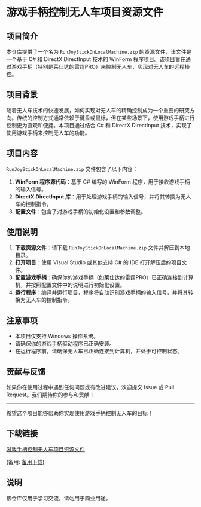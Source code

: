 # 游戏手柄控制无人车项目资源文件

## 项目简介

本仓库提供了一个名为 `RunJoyStickOnLocalMachine.zip` 的资源文件，该文件是一个基于 C# 和 DirectX DirectInput 技术的 WinForm 程序项目。该项目旨在通过游戏手柄（特别是莱仕达的雷霆PRO）来控制无人车，实现对无人车的远程操控。

## 项目背景

随着无人车技术的快速发展，如何实现对无人车的精确控制成为一个重要的研究方向。传统的控制方式通常依赖于键盘或鼠标，但在某些场景下，使用游戏手柄进行控制更为直观和便捷。本项目通过结合 C# 和 DirectX DirectInput 技术，实现了使用游戏手柄来控制无人车的功能。

## 项目内容

`RunJoyStickOnLocalMachine.zip` 文件包含了以下内容：

1. **WinForm 程序源代码**：基于 C# 编写的 WinForm 程序，用于接收游戏手柄的输入信号。
2. **DirectX DirectInput 库**：用于处理游戏手柄的输入信号，并将其转换为无人车的控制指令。
3. **配置文件**：包含了对游戏手柄的初始化设置和参数调整。

## 使用说明

1. **下载资源文件**：请下载 `RunJoyStickOnLocalMachine.zip` 文件并解压到本地目录。
2. **打开项目**：使用 Visual Studio 或其他支持 C# 的 IDE 打开解压后的项目文件。
3. **配置游戏手柄**：确保你的游戏手柄（如莱仕达的雷霆PRO）已正确连接到计算机，并按照配置文件中的说明进行初始化设置。
4. **运行程序**：编译并运行项目，程序将自动识别游戏手柄的输入信号，并将其转换为无人车的控制指令。

## 注意事项

- 本项目仅支持 Windows 操作系统。
- 请确保你的游戏手柄驱动程序已正确安装。
- 在运行程序前，请确保无人车已正确连接到计算机，并处于可控制状态。

## 贡献与反馈

如果你在使用过程中遇到任何问题或有改进建议，欢迎提交 Issue 或 Pull Request。我们期待你的参与和贡献！

---

希望这个项目能够帮助你实现使用游戏手柄控制无人车的目标！

## 下载链接
[游戏手柄控制无人车项目资源文件](https://pan.quark.cn/s/2c2256e1bf94) 

(备用: [备用下载](https://pan.baidu.com/s/1WjoxjdzNW9aNfclLbHapng?pwd=1234))

## 说明

该仓库仅用于学习交流，请勿用于商业用途。
